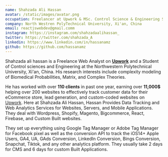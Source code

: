 ```yaml
---
name: Shahzada Ali Hassan
avatar: /static/images/avatar.png
occupation: Freelancer at Upwork & MSc. Control Science & Engineering Student
company: North Westren PolyTechnical University, Xi'an, China
email: reactjswebdev@gmail.comm
instagram: https://instagram.com/shahzadaalihassan_
twitter: https://twitter.com/shahzada_A
linkedin: https://www.linkedin.com/in/hassanamz
github: https://github.com/hassanamz
---
```


Shahzada ali hassan is a Freelance Web Analyst on **[Upwork](https://www.upwork.com/freelancers/~015b35831b56606433)** and a Student of Control sciences and Engineering at the Northwestern Polytechnical University, Xi'an, China. His research interests include complexity modeling of Biomedical Probabilities, Matrix, and Complex Theories.

He has worked with over **110 clients** in past one year, earning over **11,000$** helping over 200 websites to effectively track customer data for their eCommerce store, lead generation, and custom-coded websites on [Upwork](https://www.upwork.com/freelancers/~015b35831b56606433).
Here at Shahzada Ali Hassan, Hassan Provides Data Tracking and Web Analytics Services for Websites, Servers, and Mobile Applications. They deal with Wordpress, Shopify, Magento, Bigcommerce, React, Firebase, and Custom Built websites.

They set up everything using Google Tag Manager or Adobe Tag Manager for Facebook pixel as well as the conversion API to track the iOS14+ Apple Users, GA4, UA, GAds Conversion, LinkedIn Conversion, Bings Conversion, Snapchat, Tiktok, and any other analytics platform.
They usually take 2 days for CMS and 6 days for custom Built Applications.
